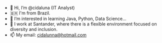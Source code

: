 - 👋 Hi, I’m @cidaluna (IT Analyst)
- 🇧🇷  I'm from Brazil.
- 👀 I’m interested in learning Java, Python, Data Science...
- 💞️ I work at Santander, where there is a flexible environment focused on diversity and inclusion.
- 📫 My email: cidalunna@hotmail.com

<!---
cidaluna/cidaluna is a ✨ special ✨ repository because its `README.md` (this file) appears on your GitHub profile.
You can click the Preview link to take a look at your changes.
--->

